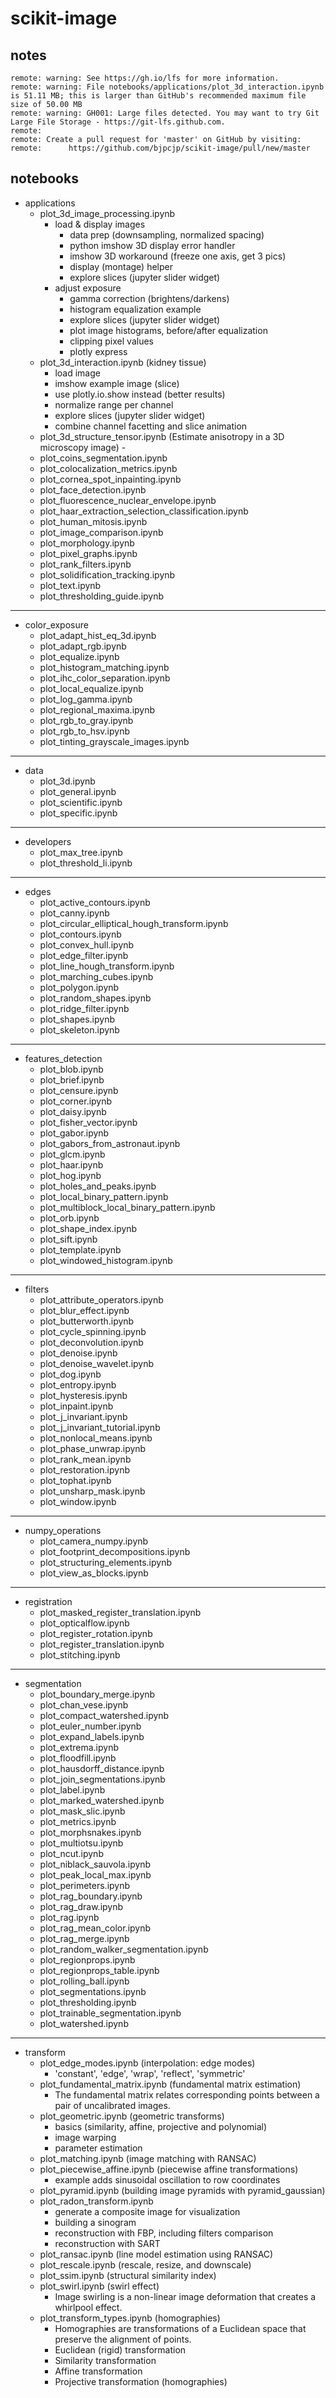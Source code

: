# scikit-image
## notes
	remote: warning: See https://gh.io/lfs for more information.
	remote: warning: File notebooks/applications/plot_3d_interaction.ipynb is 51.11 MB; this is larger than GitHub's recommended maximum file size of 50.00 MB
	remote: warning: GH001: Large files detected. You may want to try Git Large File Storage - https://git-lfs.github.com.
	remote: 
	remote: Create a pull request for 'master' on GitHub by visiting:
	remote:      https://github.com/bjpcjp/scikit-image/pull/new/master
## notebooks
- applications
	- plot_3d_image_processing.ipynb
		- load & display images
            - data prep (downsampling, normalized spacing)
            - python imshow 3D display error handler
            - imshow 3D workaround (freeze one axis, get 3 pics)
            - display (montage) helper
            - explore slices (jupyter slider widget)
		- adjust exposure
            - gamma correction (brightens/darkens)
            - histogram equalization example
            - explore slices (jupyter slider widget)
            - plot image histograms, before/after equalization
            - clipping pixel values
    		- plotly express
	- plot_3d_interaction.ipynb (kidney tissue)
         - load image
         - imshow example image (slice)
         - use plotly.io.show instead (better results)
         - normalize range per channel
         - explore slices (jupyter slider widget)
         - combine channel facetting and slice animation
 	- plot_3d_structure_tensor.ipynb (Estimate anisotropy in a 3D microscopy image)        - 
	- plot_coins_segmentation.ipynb
	- plot_colocalization_metrics.ipynb
	- plot_cornea_spot_inpainting.ipynb
	- plot_face_detection.ipynb
	- plot_fluorescence_nuclear_envelope.ipynb
	- plot_haar_extraction_selection_classification.ipynb
	- plot_human_mitosis.ipynb
	- plot_image_comparison.ipynb
	- plot_morphology.ipynb
	- plot_pixel_graphs.ipynb
	- plot_rank_filters.ipynb
	- plot_solidification_tracking.ipynb
	- plot_text.ipynb
	- plot_thresholding_guide.ipynb
---
- color_exposure
	- plot_adapt_hist_eq_3d.ipynb
	- plot_adapt_rgb.ipynb
	- plot_equalize.ipynb
	- plot_histogram_matching.ipynb
	- plot_ihc_color_separation.ipynb
	- plot_local_equalize.ipynb
	- plot_log_gamma.ipynb
	- plot_regional_maxima.ipynb
	- plot_rgb_to_gray.ipynb
	- plot_rgb_to_hsv.ipynb
	- plot_tinting_grayscale_images.ipynb
---
- data
	- plot_3d.ipynb
	- plot_general.ipynb
	- plot_scientific.ipynb
	- plot_specific.ipynb
---
- developers
	- plot_max_tree.ipynb
	- plot_threshold_li.ipynb
---
- edges
	- plot_active_contours.ipynb
	- plot_canny.ipynb
	- plot_circular_elliptical_hough_transform.ipynb
	- plot_contours.ipynb
	- plot_convex_hull.ipynb
	- plot_edge_filter.ipynb
	- plot_line_hough_transform.ipynb
	- plot_marching_cubes.ipynb
	- plot_polygon.ipynb
	- plot_random_shapes.ipynb
	- plot_ridge_filter.ipynb
	- plot_shapes.ipynb
	- plot_skeleton.ipynb
---
- features_detection
	- plot_blob.ipynb
	- plot_brief.ipynb
	- plot_censure.ipynb
	- plot_corner.ipynb
	- plot_daisy.ipynb
	- plot_fisher_vector.ipynb
	- plot_gabor.ipynb
	- plot_gabors_from_astronaut.ipynb
	- plot_glcm.ipynb
	- plot_haar.ipynb
	- plot_hog.ipynb
	- plot_holes_and_peaks.ipynb
	- plot_local_binary_pattern.ipynb
	- plot_multiblock_local_binary_pattern.ipynb
	- plot_orb.ipynb
	- plot_shape_index.ipynb
	- plot_sift.ipynb
	- plot_template.ipynb
	- plot_windowed_histogram.ipynb
---
- filters
	- plot_attribute_operators.ipynb
	- plot_blur_effect.ipynb
	- plot_butterworth.ipynb
	- plot_cycle_spinning.ipynb
	- plot_deconvolution.ipynb
	- plot_denoise.ipynb
	- plot_denoise_wavelet.ipynb
	- plot_dog.ipynb
	- plot_entropy.ipynb
	- plot_hysteresis.ipynb
	- plot_inpaint.ipynb
	- plot_j_invariant.ipynb
	- plot_j_invariant_tutorial.ipynb
	- plot_nonlocal_means.ipynb
	- plot_phase_unwrap.ipynb
	- plot_rank_mean.ipynb
	- plot_restoration.ipynb
	- plot_tophat.ipynb
	- plot_unsharp_mask.ipynb
	- plot_window.ipynb
---
- numpy_operations
	- plot_camera_numpy.ipynb
	- plot_footprint_decompositions.ipynb
	- plot_structuring_elements.ipynb
	- plot_view_as_blocks.ipynb
---
- registration
	- plot_masked_register_translation.ipynb
	- plot_opticalflow.ipynb
	- plot_register_rotation.ipynb
	- plot_register_translation.ipynb
	- plot_stitching.ipynb
---
- segmentation
	- plot_boundary_merge.ipynb
	- plot_chan_vese.ipynb
	- plot_compact_watershed.ipynb
	- plot_euler_number.ipynb
	- plot_expand_labels.ipynb
	- plot_extrema.ipynb
	- plot_floodfill.ipynb
	- plot_hausdorff_distance.ipynb
	- plot_join_segmentations.ipynb
	- plot_label.ipynb
	- plot_marked_watershed.ipynb
	- plot_mask_slic.ipynb
	- plot_metrics.ipynb
	- plot_morphsnakes.ipynb
	- plot_multiotsu.ipynb
	- plot_ncut.ipynb
	- plot_niblack_sauvola.ipynb
	- plot_peak_local_max.ipynb
	- plot_perimeters.ipynb
	- plot_rag_boundary.ipynb
	- plot_rag_draw.ipynb
	- plot_rag.ipynb
	- plot_rag_mean_color.ipynb
	- plot_rag_merge.ipynb
	- plot_random_walker_segmentation.ipynb
	- plot_regionprops.ipynb
	- plot_regionprops_table.ipynb
	- plot_rolling_ball.ipynb
	- plot_segmentations.ipynb
	- plot_thresholding.ipynb
	- plot_trainable_segmentation.ipynb
	- plot_watershed.ipynb
---
- transform
	- plot_edge_modes.ipynb (interpolation: edge modes)
        - 'constant', 'edge', 'wrap', 'reflect', 'symmetric'
	- plot_fundamental_matrix.ipynb (fundamental matrix estimation)
        - The fundamental matrix relates corresponding points between a pair of uncalibrated images.
	- plot_geometric.ipynb (geometric transforms)
        - basics (similarity, affine, projective and polynomial)
        - image warping
        - parameter estimation
	- plot_matching.ipynb (image matching with RANSAC)
	- plot_piecewise_affine.ipynb (piecewise affine transformations)
        - example adds sinusoidal oscillation to row coordinates
	- plot_pyramid.ipynb (building image pyramids with pyramid_gaussian)
	- plot_radon_transform.ipynb
        - generate a composite image for visualization
        - building a sinogram
        - reconstruction with FBP, including filters comparison
        - reconstruction with SART
	- plot_ransac.ipynb (line model estimation using RANSAC)
	- plot_rescale.ipynb (rescale, resize, and downscale)
	- plot_ssim.ipynb (structural similarity index)
	- plot_swirl.ipynb (swirl effect)
        - Image swirling is a non-linear image deformation that creates a whirlpool effect. 
	- plot_transform_types.ipynb (homographies)
        - Homographies are transformations of a Euclidean space that preserve the alignment of points.
        - Euclidean (rigid) transformation
        - Similarity transformation
        - Affine transformation
        - Projective transformation (homographies)
